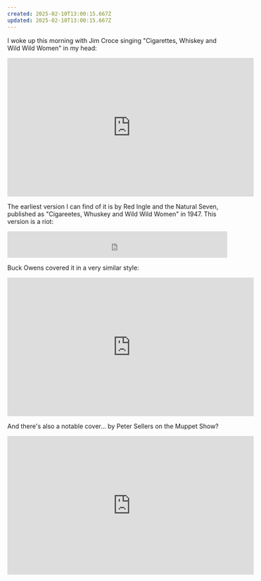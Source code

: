 ```yaml
---
created: 2025-02-10T13:00:15.667Z
updated: 2025-02-10T13:00:15.667Z
---
```

I woke up this morning with Jim Croce singing "Cigarettes, Whiskey and Wild Wild Women" in my head:

<iframe width="560" height="315" src="https://www.youtube.com/embed/CVuk-pAr1h4?si=y8csZ7dmu0sB_XgM" title="YouTube video player" frameborder="0" allow="accelerometer; autoplay; clipboard-write; encrypted-media; gyroscope; picture-in-picture; web-share" referrerpolicy="strict-origin-when-cross-origin" allowfullscreen></iframe>

The earliest version I can find of it is by Red Ingle and the Natural Seven, published as "Cigareetes, Whuskey and Wild Wild Women" in 1947. This version is a riot:

<iframe src="https://archive.org/embed/capitol-15045-b-cigarettes-whiskey-and-wild-wild-women" width="500" height="60" frameborder="0" webkitallowfullscreen="true" mozallowfullscreen="true" allowfullscreen></iframe>

Buck Owens covered it in a very similar style:

<iframe width="560" height="315" src="https://www.youtube.com/embed/v4rY52SWklc?si=ty1e0fZ1G3zzj4VA" title="YouTube video player" frameborder="0" allow="accelerometer; autoplay; clipboard-write; encrypted-media; gyroscope; picture-in-picture; web-share" referrerpolicy="strict-origin-when-cross-origin" allowfullscreen></iframe>

And there's also a notable cover... by Peter Sellers on the Muppet Show?

<iframe width="560" height="315" src="https://www.youtube.com/embed/gkT5J2C8IVs?si=SEI0gmiLM5YYLRcX" title="YouTube video player" frameborder="0" allow="accelerometer; autoplay; clipboard-write; encrypted-media; gyroscope; picture-in-picture; web-share" referrerpolicy="strict-origin-when-cross-origin" allowfullscreen></iframe>